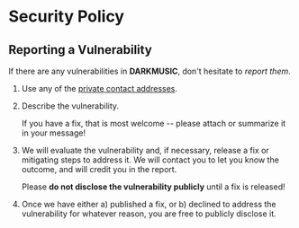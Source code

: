# Security Policy

## Reporting a Vulnerability

If there are any vulnerabilities in **DARKMUSIC**, don't hesitate to _report them_.

1. Use any of the [private contact addresses](https://github.com/DARKEMPIRESL/DARKMUSIC).
2. Describe the vulnerability.

   If you have a fix, that is most welcome -- please attach or summarize it in your message!

3. We will evaluate the vulnerability and, if necessary, release a fix or mitigating steps to address it. We will contact you to let you know the outcome, and will credit you in the report.

   Please **do not disclose the vulnerability publicly** until a fix is released!

4. Once we have either a) published a fix, or b) declined to address the vulnerability for whatever reason, you are free to publicly disclose it.
